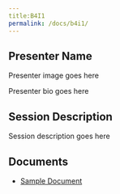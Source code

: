 ```yaml
---
title:B4I1
permalink: /docs/b4i1/
---
```


## Presenter Name

Presenter image goes here

Presenter bio goes here

## Session Description

Session description goes here

## Documents
- [Sample Document](../monday/breakout4/documents/b1p1d1.pdf)
